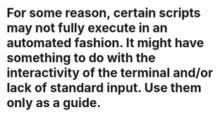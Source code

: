 # For some reason, certain scripts may not fully execute in an automated fashion. It might have something to do with the interactivity of the terminal and/or lack of standard input. Use them only as a guide.